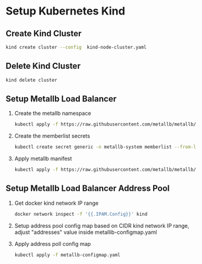 # Setup Kubernetes Kind

## Create Kind Cluster
```sh
kind create cluster --config  kind-node-cluster.yaml
```

## Delete Kind Cluster
```sh
kind delete cluster
```

## Setup Metallb Load Balancer
1. Create the metallb namespace 
    ```sh
    kubectl apply -f https://raw.githubusercontent.com/metallb/metallb/master/manifests/namespace.yaml
    ```
2. Create the memberlist secrets
    ```sh
    kubectl create secret generic -n metallb-system memberlist --from-literal=secretkey="$(openssl rand -base64 128)" 
    ```
3. Apply metallb manifest
    ```sh
    kubectl apply -f https://raw.githubusercontent.com/metallb/metallb/master/manifests/metallb.yaml
    ```
    
## Setup Metallb Load Balancer Address Pool
1. Get docker kind network IP range
    ```sh
    docker network inspect -f '{{.IPAM.Config}}' kind
    ```
2. Setup address pool config map based on CIDR kind network IP range, adjust "addresses" value inside metallib-configmap.yaml

3. Apply address poll config map
    ```sh
    kubectl apply -f metallb-configmap.yaml
    ```
